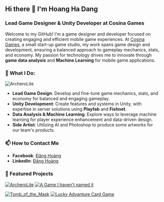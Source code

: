 ## Hi there 👋 I'm Hoang Ha Dang

### Lead Game Designer & Unity Developer at Cosina Games

Welcome to my GitHub! I'm a game designer and developer focused on creating engaging and efficient mobile game experiences. At [Cosina Games](https://www.cosinagames.com), a small start-up game studio, my work spans game design and development, ensuring a balanced approach to gameplay mechanics, stats, and economy. My passion for technology drives me to innovate through **game data analysis** and **Machine Learning** for mobile game applications.

### 🌟 What I Do:

![ArcheroLite](https://github-readme-stats.vercel.app/api?username=DangHoang2109&show_icons=true&theme=radical)

- **Lead Game Design**: Develop and fine-tune game mechanics, stats, and economy for balanced and engaging gameplay.
- **Unity Development**: Create features and systems in Unity, with expertise in server solutions using **Playfab** and **Fishnet**.
- **Data Analysis & Machine Learning**: Explore ways to leverage machine learning for player experience enhancement and data-driven design.
- **Side Artist**: Utilizing AI and Photoshop to produce some artworks for our team's products.

### 📫 How to Contact Me
- **Facebook**: [Đăng Hoàng](https://www.facebook.com/danghoangBG/)
- **LinkedIn**: [Đăng Hoàng](https://www.linkedin.com/in/hoanghd/)

### 🔹 Featured Projects

[![ArcheroLite](https://github-readme-stats.vercel.app/api/pin/?username=DangHoang2109&repo=GAMAPP_ArcheroLite&show_icons=true&theme=ambient_gradient&include_all_commits=True)]([https://github.com/anuraghazra/github-readme-stats](https://github.com/DangHoang2109/GAMAPP_ArcheroLite))
[![A Game I haven't named it](https://github-readme-stats.vercel.app/api/pin/?username=DangHoang2109&repo=Grid_TadleFantasy_Boardgame&show_icons=true&theme=ambient_gradient&include_all_commits=True)]([https://github.com/anuraghazra/github-readme-stats]([https://github.com/DangHoang2109/Grid_TadleFantasy_Boardgame](https://github.com/DangHoang2109/Grid_TadleFantasy_Boardgame)))

[![Tomb_of_the_Mask](https://github-readme-stats.vercel.app/api/pin/?username=PhatLam1811&repo=Crosstech_Tomb_of_the_Mask&show_icons=true&theme=ambient_gradient&include_all_commits=True)]([https://github.com/anuraghazra/github-readme-stats](https://github.com/DangHoang2109/GAMAPP_ArcheroLite))
[![Lucky Advanture Card Game](https://github-readme-stats.vercel.app/api/pin/?username=DangHoang2109&repo=LuckyFarmingCardGame&show_icons=true&theme=ambient_gradient&include_all_commits=True)]([https://github.com/anuraghazra/github-readme-stats]([https://github.com/DangHoang2109/GAMAPP_ArcheroLite](https://github.com/DangHoang2109/LuckyFarmingCardGame)))
